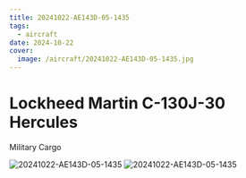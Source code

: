 ```yaml
---
title: 20241022-AE143D-05-1435
tags:
  - aircraft
date: 2024-10-22
cover:
  image: /aircraft/20241022-AE143D-05-1435.jpg
---
```


# Lockheed Martin C-130J-30 Hercules

Military Cargo

![20241022-AE143D-05-1435](/aircraft/20241022-AE143D-05-1435-AND-LIKELY-AE059E-05-1432.jpg)
![20241022-AE143D-05-1435](/aircraft/20241022-AE143D-05-1435-AND-LIKELY-AE059E-05-1432-AND-A12FDA-N176DZ.jpg)
